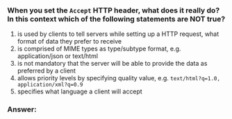 ### When you set the `Accept` HTTP header, what does it really do? In this context which of the following statements are NOT true?

1. is used by clients to tell servers while setting up a HTTP request, what format of data they prefer to receive
1. is comprised of MIME types as type/subtype format, e.g. application/json or text/html
1. is not mandatory that the server will be able to provide the data as preferred by a client
1. allows priority levels by specifying quality value, e.g. `text/html?q=1.0, application/xml?q=0.9`
1. specifies what language a client will accept

### Answer:
